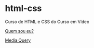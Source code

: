 # html-css
 Curso de HTML e CSS do Curso em Vídeo

<a href="https://gabrielbuttendorf.github.io/html-css/desafios/d005/">Quem sou eu?</a>

<a href="https://gabrielbuttendorf.github.io/html-css/exercicios/ex026/mq002/index.html">Media Query</a>